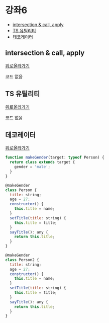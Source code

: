 # 강좌6

  - [intersection & call, apply](#intersection-&-call,-apply)
  - [TS 유틸리티](#TS-유틸리티)
  - [테코레이터](#테코레이터)




## intersection & call, apply
[위로올라가기](#강좌6)

코드 없음

## TS 유틸리티
[위로올라가기](#강좌6)

코드 없음

## 데코레이터
[위로올라가기](#강좌6)

```js
function makeGender(target: typeof Person) {
  return class extends target {
    gender = 'male';
  }
}

@makeGender
class Person {
  title: string;
  age = 27;
  constructor() {
    this.title = name;
  }
  setTitle(title: string) { 
    this.title = title;
  }
  sayTitle(): any {
    return this.title;
  }
}

@makeGender
class Person2 {
  title: string;
  age = 27;
  constructor() {
    this.title = name;
  }
  setTitle(title: string) { 
    this.title = title;
  }
  sayTitle(): any {
    return this.title;
  }
}
```